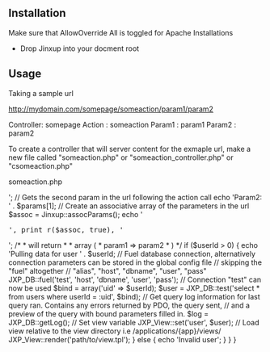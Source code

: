 Installation
-------------
Make sure that AllowOverride All is toggled for Apache Installations

- Drop Jinxup into your docment root

Usage
------
Taking a sample url

http://mydomain.com/somepage/someaction/param1/param2

Controller: somepage
Action    : someaction
Param1    : param1
Param2    : param2

To create a controller that will server content for the exmaple url, make a new file called "someaction.php" or "someaction_controller.php" or "csomeaction.php"

someaction.php

<?php

	class SomeAction_Controller
	{
		public function someactionAction($userId = 0)
		{
			$params = Jinxup::getParams();

			// The first param is passed as a function argument if any
			// Alternatively $params[0] will also contain the first parameter following the action call
			echo 'UserId: ' . $userId;
			echo '<br />';
			// Gets the second param in the url following the action call
			echo 'Param2: ' . $params[1];
		
			// Create an associative array of the parameters in the url
			$assoc  = Jinxup::assocParams();
		
			echo '<pre>', print_r($assoc, true), '</pre>';
		
			/*
			 * will return
			 * 
			 * array (
			 *  param1 => param2
			 * )
			 */

			if ($userId > 0)
			{
				echo 'Pulling data for user ' . $userId;

				// Fuel database connection, alternatively connection parameters can be stored in the global config file
				// skipping the "fuel" altogether
				// "alias", "host", "dbname", "user", "pass"
				JXP_DB::fuel('test', 'host', 'dbname', 'user', 'pass');

				// Connection "test" can now be used
				$bind = array('uid' => $userId);
				$user = JXP_DB::test('select * from users where userId = :uid', $bind);
			
				// Get query log information for last query ran. Contains any errors returned by PDO, the query sent,
				// and a preview of the query with bound parameters filled in.
				$log = JXP_DB::getLog();

				// Set view variable
				JXP_View::set('user', $user);

				// Load view relative to the view directory i.e /applications/{app}/views/
				JXP_View::render('path/to/view.tpl');

			} else {

				echo 'Invalid user';
			}
		}
	}
